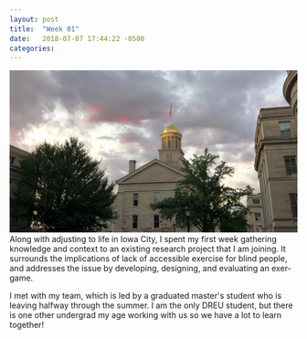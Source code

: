 ```yaml
---
layout: post
title:  "Week 01"
date:   2018-07-07 17:44:22 -0500
categories:
---
```


![sunset over the capitol building](images/week01.png)
<br>
Along with adjusting to life in Iowa City, I spent my first week gathering knowledge and context to an existing research project that I am joining. It surrounds the implications of lack of accessible exercise for blind people, and addresses the issue by developing, designing, and evaluating an exer-game.

I met with my team, which is led by a graduated master's student who is leaving halfway through the summer. I am the only DREU student, but there is one other undergrad my age working with us so we have a lot to learn together!
